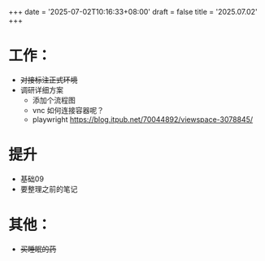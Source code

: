 +++
date = '2025-07-02T10:16:33+08:00'
draft = false
title = '2025.07.02'
+++


<!--more-->

# 工作：
- ~~对接标注正式环境~~
- 调研详细方案
  - 添加个流程图
  - vnc 如何连接容器呢？
  - playwright
    https://blog.itpub.net/70044892/viewspace-3078845/
# 提升
- 基础09
- 要整理之前的笔记

# 其他：
- ~~买睡眠的药~~
